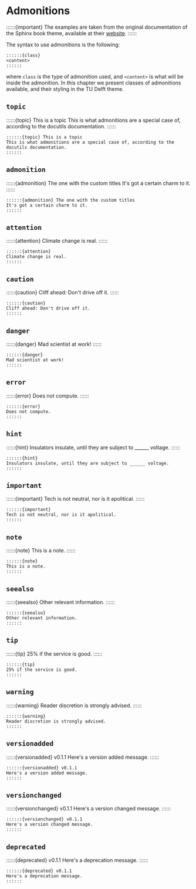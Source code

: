 # Admonitions

::::::{important}
The examples are taken from the original documentation of the Sphinx book theme, available at their [website](https://sphinx-book-theme.readthedocs.io/en/stable/reference/kitchen-sink/admonitions.html).
::::::

The syntax to use admonitions is the following:
```text
::::::{class}
<content>
::::::
```
where `class` is the type of admonition used, and `<content>` is what will be inside the admonition. In this chapter we present classes of admonitions available, and their styling in the TU Delft theme.

## `topic`

::::::{topic} This is a topic
This is what admonitions are a special case of, according to the docutils documentation.
::::::
```text
::::::{topic} This is a topic
This is what admonitions are a special case of, according to the docutils documentation.
::::::
```

## `admonition`

::::::{admonition} The one with the custom titles
It's got a certain charm to it.
::::::
```text
::::::{admonition} The one with the custom titles
It's got a certain charm to it.
::::::
```

## `attention`

::::::{attention}
Climate change is real.
::::::
```text
::::::{attention}
Climate change is real.
::::::
```

## `caution`

::::::{caution}
Cliff ahead: Don't drive off it.
::::::
```text
::::::{caution}
Cliff ahead: Don't drive off it.
::::::
```

## `danger`

::::::{danger}
Mad scientist at work!
::::::
```text
::::::{danger}
Mad scientist at work!
::::::
```

## `error`

::::::{error}
Does not compute.
::::::
```text
::::::{error}
Does not compute.
::::::
```

## `hint`

::::::{hint}
Insulators insulate, until they are subject to ______ voltage.
::::::
```text
::::::{hint}
Insulators insulate, until they are subject to ______ voltage.
::::::
```

## `important`

::::::{important}
Tech is not neutral, nor is it apolitical.
::::::
```text
::::::{important}
Tech is not neutral, nor is it apolitical.
::::::
```

## `note`

::::::{note}
This is a note.
::::::
```text
::::::{note}
This is a note.
::::::
```

## `seealso`

::::::{seealso}
Other relevant information.
::::::
```text
::::::{seealso}
Other relevant information.
::::::
```

## `tip`

::::::{tip}
25% if the service is good.
::::::
```text
::::::{tip}
25% if the service is good.
::::::
```

## `warning`

::::::{warning}
Reader discretion is strongly advised.
::::::
```text
::::::{warning}
Reader discretion is strongly advised.
::::::
```

## `versionadded`

::::::{versionadded} v0.1.1
Here's a version added message.
::::::
```text
::::::{versionadded} v0.1.1
Here's a version added message.
::::::
```

## `versionchanged`

::::::{versionchanged} v0.1.1
Here's a version changed message.
::::::
```text
::::::{versionchanged} v0.1.1
Here's a version changed message.
::::::
```

## `deprecated`

::::::{deprecated} v0.1.1
Here's a deprecation message.
::::::
```text
::::::{deprecated} v0.1.1
Here's a deprecation message.
::::::
```